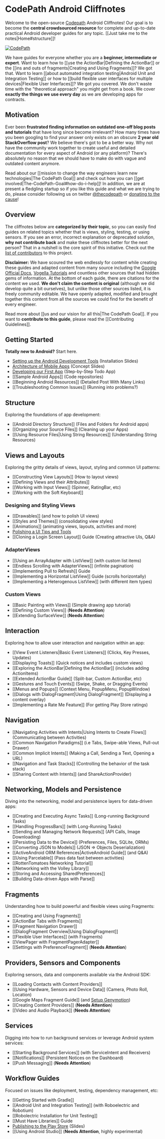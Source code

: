 # CodePath Android Cliffnotes

Welcome to the open-source [Codepath](http://thecodepath.com) Android Cliffnotes! Our goal is to become the **central crowdsourced resource** for complete and up-to-date practical Android developer guides for any topic. [[Just take me to the notes|Home#structure]]!

[![CodePath](http://i.imgur.com/XgxWfyF.png)](http://thecodepath.com)

We have guides for everyone whether you are a **beginner, intermediate or expert**. Want to learn how to [[use the ActionBar|Defining the ActionBar]] or the [[ins and outs of fragments|Creating and Using Fragments]]? We got that. Want to learn [[about automated integration testing|Android Unit and Integration Testing]] or how to [[build flexible user interfaces for multiple devices|Flexible User Interfaces]]? We got you covered. We don't waste time with the "theoretical approach" you might get from a book. We cover **exactly the things we use every day** as we are developing apps for contracts.

## Motivation

Ever been **frustrated finding information on outdated one-off blog posts and tutorials** that have long since become irrelevant? How many times have you been googling to find your answer only exists on an obscure **2 year old StackOverflow post**? We believe there's got to be a better way. Why not have the community work together to create useful and detailed documentation for every aspect of Android (or any platform)? There's absolutely no reason that we should have to make do with vague and outdated content anymore.

Read about our [[mission to change the way engineers learn new technologies|The CodePath Goal]] and check out how you can [[get involved|The-CodePath-Goal#how-do-i-help]]! In addition, we are at present a fledgling startup so if you like this guide and what we are trying to do, please consider following us on twitter [@thecodepath](https://twitter.com/thecodepath) or [donating to the cause](https://www.gittip.com/nesquena/)! 

## Overview

The cliffnotes below are **categorized by their topic**, so you can easily find guides on related topics whether that is views, styling, testing, or using sensors. If you see an error, incorrect explanation or deprecated solution, **why not contribute back** and make these cliffnotes better for the next person? That in a nutshell is the core spirit of this initiative. Check out the [list of contributors](https://github.com/thecodepath/android_guides/blob/master/README.md#contributors) to this project.

**Disclaimer:** We have scoured the web endlessly for content while creating these guides and adapted content from many source including the [Google Official Docs](http://developer.android.com/guide/components/index.html), [Vogella Tutorials](http://www.vogella.com/android.html) and countless other sources that had hidden gems of information. At the bottom of each guide, there are citations for the content we used. **We don't claim the content is original** (although we did develop quite a bit ourselves), but unlike those other sources listed, it is freely community editable. We have openly adapted, modified and brought together this content from all the sources we could find for the benefit of every engineer.

Read more about [[us and our vision for all this|The CodePath Goal]]. If you want to **contribute to this guide**, please read the [[Contributing Guidelines]].

## Getting Started

**Totally new to Android?** Start here.

* [Setting up the Android Development Tools](http://goo.gl/Ml9YN) (Installation Slides)
* [Architecture of Mobile Apps](http://goo.gl/AAsGLx) (Concept Slides)
* [Developing our First App](http://goo.gl/pBKfYP) (Step-by-Step Todo App)
* [[Sample Android Apps]] (Code repositories)
* [[Beginning Android Resources]] (Detailed Post With Many Links)
* [[Troubleshooting Common Issues]] (Running into problems?)

## Structure

Exploring the foundations of app development:

* [[Android Directory Structure]] (Files and Folders for Android apps)
* [[Organizing your Source Files]] (Cleaning up your Apps)
* [[Using Resource Files|Using String Resources]] (Understanding String Resources)

## Views and Layouts

Exploring the gritty details of views, layout, styling and common UI patterns:

* [[Constructing View Layouts]] (How to layout views)
* [[Defining Views and their Attributes]]
* [[Working with Input Views]] (Spinner, RatingBar, etc)
* [[Working with the Soft Keyboard]]

### Designing and Styling Views

* [[Drawables]] (and how to polish UI views)
* [[Styles and Themes]] (consolidating view styles)
* [[Animations]] (animating views, layouts, activities and more)
* [Polishing a UI Tips and Tools](https://gist.github.com/nesquena/6c567083aec13d868017)
* [[Cloning a Login Screen Layout]] Guide (Creating attractive UIs, Q&A)

### AdapterViews

* [[Using an ArrayAdapter with ListView]] (with custom list items)
* [[Endless Scrolling with AdapterViews]] (infinite pagination)
* [[Implementing Pull to Refresh]] Guide
* [[Implementing a Horizontal ListView]] Guide (scrolls horizontally)
* [[Implementing a Heterogenous ListView]] (with different item types)

### Custom Views

* [[Basic Painting with Views]] (Simple drawing app tutorial)
* [[Defining Custom Views]] (**Needs Attention**)
* [[Extending SurfaceView]] (**Needs Attention**)

## Interaction

Exploring how to allow user interaction and navigation within an app:

* [[View Event Listeners|Basic Event Listeners]] (Clicks, Key Presses, Updates)
* [[Displaying Toasts]] (Quick notices and includes custom views)
* [[Exploring the ActionBar|Defining the ActionBar]] (includes adding ActionItems)
* [[Extended ActionBar Guide]] (Split-bar, Custom ActionBar, etc)
* [[Gestures and Touch Events]] (Swipe, Shake, or Dragging Events)
* [[Menus and Popups]] (Context Menu, PopupMenu, PopupWindow)
* [[Dialogs with DialogFragment|Using DialogFragment]] (Displaying a content overlay)
* [[Implementing a Rate Me Feature]] (For getting Play Store ratings)

## Navigation

* [[Navigating Activities with Intents|Using Intents to Create Flows]] (Communicating between Activities)
* [[Common Navigation Paradigms]] (i.e Tabs, Swipe-able Views, Pull-out Drawer)
* [[Common Implicit Intents]] (Making a Call, Sending a Text, Opening a URL)
* [[Navigation and Task Stacks]] (Controlling the behavior of the task stack)
* [[Sharing Content with Intents]] (and ShareActionProvider)

## Networking, Models and Persistence

Diving into the networking, model and persistence layers for data-driven apps:

* [[Creating and Executing Async Tasks]] (Long-running Background Tasks)
* [[Handling ProgressBars]] (with Long-Running Tasks)
* [[Sending and Managing Network Requests]] (API Calls, Image Downloading)
* [[Persisting Data to the Device]] (Preferences, Files, SQLite, ORMs)
* [[Converting JSON to Models]] (JSON => Objects Deserialization)
* [[ActiveAndroid ORM References|ActiveAndroid Guide]] (and Q&A)
* [[Using Parcelable]] (Pass data fast between activities)
* [[RottenTomatoes Networking Tutorial]]
* [[Networking with the Volley Library]]
* [[Storing and Accessing SharedPreferences]]
* [[Building Data-driven Apps with Parse]]

## Fragments

Understanding how to build powerful and flexible views using Fragments:

* [[Creating and Using Fragments]]
* [[ActionBar Tabs with Fragments]]
* [[Fragment Navigation Drawer]]
* [[DialogFragment Overview|Using DialogFragment]]
* [[Flexible User Interfaces]] (with Fragments)
* [[ViewPager with FragmentPagerAdapter]]
* [[Settings with PreferenceFragment]] (**Needs Attention**)

## Providers, Sensors and Components

Exploring sensors, data and components available via the Android SDK:

* [[Loading Contacts with Content Providers]]
* [[Using Hardware, Sensors and Device Data]] (Camera, Photo Roll, Location)
* [[Google Maps Fragment Guide]] (and [Setup Genymotion](https://github.com/thecodepath/android_guides/wiki/Google-Maps-Fragment-Guide#genymotion))
* [[Creating Content Providers]] (**Needs Attention**)
* [[Video and Audio Playback]] (**Needs Attention**)

## Services

Digging into how to run background services or leverage Android system services:

* [[Starting Background Services]] (with ServiceIntent and Receivers)
* [[Notifications]] (Persistent Notices on the Dashboard)
* [[Push Messaging]] (**Needs Attention**)

## Workflow Guides

Focused on issues like deployment, testing, dependency management, etc:

* [[Getting Started with Gradle]]
* [[Android Unit and Integration Testing]] (with Roboelectric and Robotium)
* [[Robolectric Installation for Unit Testing]]
* [[Must Have Libraries]] Guide
* [Publishing to the Play Store](http://goo.gl/mUlGL1) (Slides)
* [[Using Android Studio]] (**Needs Attention**, highly experimental)
